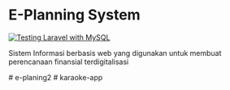 # E-Planning System
[![Testing Laravel with MySQL](https://github.com/Anrecky/e-planning/actions/workflows/laravel.yml/badge.svg?branch=main)](https://github.com/Anrecky/e-planning/actions/workflows/laravel.yml)
<p>
Sistem Informasi berbasis web yang digunakan untuk membuat perencanaan finansial terdigitalisasi
</p>
#   e - p l a n i n g 2  
 #   k a r a o k e - a p p  
 